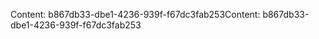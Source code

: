 <span data-ttu-id="be8ec-101">Content: b867db33-dbe1-4236-939f-f67dc3fab253</span><span class="sxs-lookup"><span data-stu-id="be8ec-101">Content: b867db33-dbe1-4236-939f-f67dc3fab253</span></span>